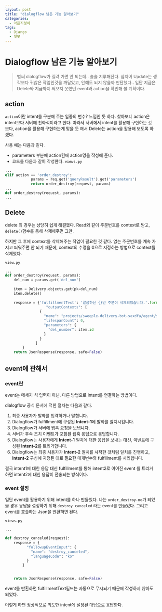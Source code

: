 ```yaml
---
layout: post
title: "dialogflow 남은 기능 알아보기"
categories:
  - 아픈지렁이
tags:
  - Django
  - 챗봇
---
```


# Dialogflow 남은 기능 알아보기

> 벌써 dialogflow가 질려 가면 안 되는데.. 슬슬 지루해진다.
> 심지어 Update는 생각보다 귀찮은 작업인것을 깨달았고, 안해도 되지 않을까 판단했다..
> 일단 지금은 Delete와 지금까지 써보지 못했던 event와 action을 확인해 볼 계획이다.

## action

`action`이란 intent를 구분해 주는 일종의 변수? 느낌인 듯 하다.
찾아보니 action은 intent보다 서버에 친화적이라고 한다.
따라서 서버에서 intent를 활용해 구현하는 것 보다, action을 활용해 구현하는게 맞을 듯 해서 Delete는 action을 활용해 보도록 하겠다.

사용 예는 다음과 같다.
- parameters 부분에 action칸에 action명을 작성해 준다.
- 코드를 다음과 같이 작성한다.
`views.py`
~~~python
...
elif action == 'order_destroy':
            params = req.get('queryResult').get('parameters')
            return order_destroy(request, params)
...
def order_destroy(request, params):
...

~~~

## Delete

delete 의 경우는 상당히 쉽게 해결했다.
Read와 같이 주문번호를 context로 받고, `delete()`함수를 통해 삭제해주면 그만.

하지만 그 후에 context를 삭제해주는 작업이 필요한 것 같다.
없는 주문번호를 계속 가지고 띄워주면 안 되기 때문에, context의 수명을 0으로 지정하는 방법으로 context를 삭제했다.

`view.py`
~~~python
...
def order_destroy(request, params):
    del_num = params.get('del_num')
    
    item = Delivery.objects.get(pk=del_num)
    item.delete()
    
    response = {'fulfillmentText': '말씀하신 {}번 주문이 삭제되었습니다.'.format(int(del_num)),
                   "outputContexts": [
                {
                  "name": "projects/sweeple-delivery-bot-saxdfa/agent/sessions/ec79f53c-31b2-3a18-998f-32cb63c3a6f2/contexts/order",
                  "lifespanCount": 0,
                  "parameters": {
                    "del_number": item.id
                  }
                }
              ]
        }
    return JsonResponse(response, safe=False)
~~~

## event에 관해서

### event란
event는 메세지 식 입력이 아닌, 다른 방법으로 intent를 연결하는 방법이다.

dialogflow 공식 문서에 적힌 절차는 다음과 같다.

1. 최종 사용자가 발화를 입력하거나 말합니다.
2.  Dialogflow가 fulfillment에 구성된  **Intent-1**에 발화를 일치시킵니다.
3.  Dialogflow가 서버에 웹훅 요청을 보냅니다.
4.  서버가 후속 조치 이벤트가 포함된 웹훅 응답으로 응답합니다.
5.  Dialogflow는 사용자에게  **Intent-1**  일치에 대한 응답을 보내는 대신, 이벤트에 구성된  **Intent-2**를 트리거합니다.
6.  Dialogflow는 최종 사용자가  **Intent-2**  일치를 시작한 것처럼 일치를 진행하고,  **Intent-2**  구성에 지정된 대로 필요한 매개변수와 fulfillment를 처리합니다.

결국 intent1에 대한 응답 대신 fulfillment를 통해 intent2로 이어진 event 를 트리거하면 intent2에 대한 응답이 전송되는 방식이다.

### event 설정
일단 event를 활용하기 위해 intent를 하나 만들었다.
나는 `order_destroy-no`가 되었을 경우 응답을 설정하기 위해 `destroy_canceled` 라는 event를 만들었다.
그리고 event를 호출하는 Json을 반환하면 된다.

`views.py`
~~~python
...

def destroy_canceled(request):
    response = {
          "followupEventInput": {
            "name": "destroy_canceled",
            "languageCode": "ko"
          }
        }

    
    return JsonResponse(response, safe=False)
~~~

event를 반환하면 fulfillmentText필드는 자동으로 무시되기 때문에 작성하지 않아도 되었다.

이렇게 하면 정상적으로 의도한 intent에 설정된 대답으로 응답한다.


<!--stackedit_data:
eyJoaXN0b3J5IjpbMTg5MzYwMTMwOSwtMjAwMzAxNzIxNCwyMT
QyMTgxNzgsMTkxMDkwOTczMywtNzM2MzYwMTkxLDEwNDE5NzU3
NzUsMTU0MTY1MTk4N119
-->